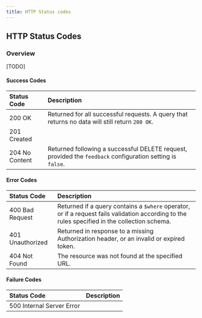 ```yaml
---
title: HTTP Status codes
---
```


## HTTP Status Codes

### Overview

[TODO] 

#### Success Codes

Status Code       | Description        |  
:----------------|:------------
200 OK | Returned for all successful requests. A query that returns no data will still return `200 OK`. |  
201 Created |  | 
204 No Content | Returned following a successful DELETE request, provided the `feedback` configuration setting is `false`. | 


#### Error Codes

Status Code       | Description        |  
:----------------|:------------
400 Bad Request | Returned if a query contains a `$where` operator, or if a request fails validation according to the rules specified in the collection schema.  | 
401 Unauthorized | Returned in response to a missing Authorization header, or an invalid or expired token. | 
404 Not Found | The resource was not found at the specified URL. | 


#### Failure Codes

Status Code       | Description        |  
:----------------|:------------
500 Internal Server Error |  | 
